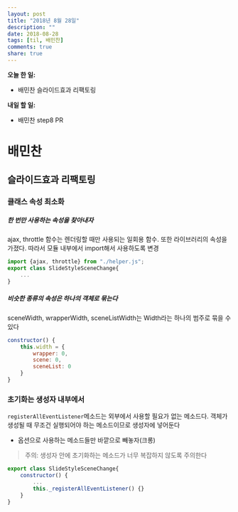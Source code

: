 ```yaml
---
layout: post
title: "2018년 8월 28일"
description: ""
date: 2018-08-28
tags: [til, 배민찬]
comments: true
share: true
---
```


**오늘 한 일:**

* 배민찬 슬라이드효과 리팩토링

**내일 할 일:** 

* 배민찬 step8 PR

# 배민찬

## 슬라이드효과 리팩토링

### 클래스 속성 최소화

##### 한 번만 사용하는 속성을 찾아내자

ajax, throttle 함수는 렌더링할 때만 사용되는 일회용 함수. 또한 라이브러리의 속성을 가졌다. 따라서 모듈 내부에서 import해서 사용하도록 변경

```javascript
import {ajax, throttle} from "./helper.js";
export class SlideStyleSceneChange{
    ...
}
```

##### 비슷한 종류의 속성은 하나의 객체로 묶는다

sceneWidth, wrapperWidth, sceneListWidth는 Width라는 하나의 범주로 묶을 수 있다

```javascript
constructor() {
    this.width = {
        wrapper: 0,
	    scene: 0,
      	sceneList: 0
    }
}
```

### 초기화는 생성자 내부에서

`registerAllEventListener`메소드는 외부에서 사용할 필요가 없는 메소드다. 객체가 생성될 때 무조건 실행되어야 하는 메소드이므로 생성자에 넣어둔다

* 옵션으로 사용하는 메소드들만 바깥으로 빼놓자(크롱)

> 주의: 생성자 안에 초기화하는 메소드가 너무 복잡하지 않도록 주의한다

```javascript
export class SlideStyleSceneChange{
    constructor() {
        ...
        this._registerAllEventListener() {}
    }
}
```

